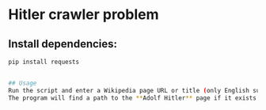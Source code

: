 # Hitler crawler problem

## Install dependencies:
```bash
pip install requests


## Usage
Run the script and enter a Wikipedia page URL or title (only English supported).  
The program will find a path to the **Adolf Hitler** page if it exists within 6 steps.